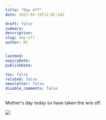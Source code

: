 ```yaml
---
title: "Day off"
date: 2023-03-19T11:02:14Z

draft: false
summary:
description:
slug: day-off
author: MC


lastmod:
expiryDate:
publishDate:

toc: false
related: false
newsletter: false
disable_comments: false
---
```

Mother's day today so have taken the w/e off.

![](/images/deckchair.jpeg)
